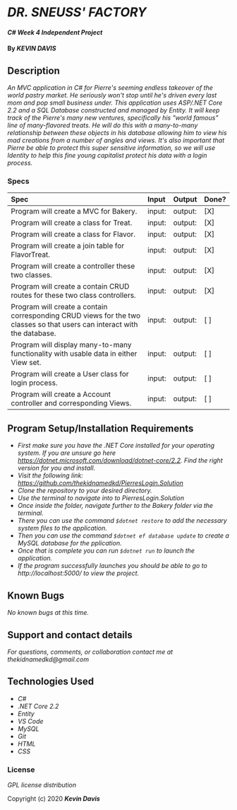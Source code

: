 # _DR. SNEUSS' FACTORY_

#### _C# Week 4 Independent Project_

#### By _**KEVIN DAVIS**_

## Description

_An MVC application in C# for Pierre's seeming endless takeover of the world pastry market. He seriously won't stop until he's driven every last mom and pop small business under. This application uses ASP/.NET Core 2.2 and a SQL Database constructed and managed by Entity. It will keep track of the Pierre's many new ventures, specifically his "world famous" line of many-flavored treats. He will do this with a many-to-many relationship between these objects in his database allowing him to view his mad creations from a number of angles and views. It's also important that Pierre be able to protect this super sensitive information, so we will use Identity to help this fine young capitalist protect his data with a login process._

### Specs
| Spec | Input | Output | Done? |
| :-------------     | :------------- | :------------- | :------------- | 
| Program will create a MVC for Bakery. | input: | output:  | [X] |
| Program will create a class for Treat. | input: | output:  | [X] |
| Program will create a class for Flavor. | input: | output:  | [X] |
| Program will create a join table for FlavorTreat. | input: | output:  | [X] |
| Program will create a controller these two classes. | input: | output:  | [X] |
| Program will create a contain CRUD routes for these two class controllers. | input: | output:  | [X] |
| Program will create a contain corresponding CRUD views for the two classes so that users can interact with the database. | input: | output:  | [ ] |
| Program will display many-to-many functionality with usable data in either View set. | input: | output:  | [ ] |
| Program will create a User class for login process. | input: | output:  | [ ] |
| Program will create a Account controller and corresponding Views. | input: | output:  | [ ] |

## Program Setup/Installation Requirements
* _First make sure you have the .NET Core installed for your operating system. If you are unsure go here https://dotnet.microsoft.com/download/dotnet-core/2.2. Find the right version for you and install._
* _Visit the following link: https://github.com/thekidnamedkd/PierresLogin.Solution_
* _Clone the repository to your desired directory._
* _Use the terminal to navigate into to PierresLogin.Solution_
* _Once inside the folder, navigate further to the Bakery folder via the terminal._
* _There you can use the command ```$dotnet restore``` to add the necessary system files to the application._
* _Then you can use the command ```$dotnet ef database update``` to create a MySQL database for the pplication._
* _Once that is complete you can run ```$dotnet run``` to launch the application._
* _If the program successfully launches you should be able to go to http://localhost:5000/ to view the project._

## Known Bugs

_No known bugs at this time._
## Support and contact details

_For questions, comments, or collaboration contact me at thekidnamedkd@gmail.com_

## Technologies Used

* _C#_
* _.NET Core 2.2_
* _Entity_
* _VS Code_
* _MySQL_
* _Git_
* _HTML_
* _CSS_

### License

*GPL license distribution*

Copyright (c) 2020 **_Kevin Davis_**